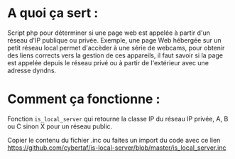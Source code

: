 # A quoi ça sert :
Script php pour déterminer si une page web est appelée à partir d'un réseau d'IP publique ou privée.
Exemple, une page Web hébergée sur un petit réseau local permet d'accèder à une série de webcams, pour obtenir des liens corrects vers la gestion de ces appareils, il faut savoir si la page est appelée depuis le réseau privé ou à partir de l'extérieur avec une adresse dyndns.

# Comment ça fonctionne :
Fonction ````is_local_server```` qui retourne la classe IP du réseau IP privée, A, B ou C sinon X pour un réseau public.

Copier le contenu du fichier .inc ou faites un import du code avec ce lien https://github.com/cybertaf/is-local-server/blob/master/is_local_server.inc



